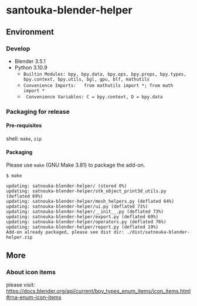 # santouka-blender-helper

## Environment

### Develop
- Blender 3.5.1
- Python 3.10.9
  - `Builtin Modules: bpy, bpy.data, bpy.ops, bpy.props, bpy.types, bpy.context, bpy.utils, bgl, gpu, blf, mathutils`
  - `Convenience Imports:   from mathutils import *; from math import *`
  - ` Convenience Variables: C = bpy.context, D = bpy.data`
### Packaging for release
#### Pre-requisites
shell: `make`, `zip`
#### Packaging
Please use `make` (GNU Make 3.81) to package the add-on.
```shell
$ make

updating: satnouka-blender-helper/ (stored 0%)
updating: satnouka-blender-helper/stk_object_print3d_utils.py (deflated 69%)
updating: satnouka-blender-helper/mesh_helpers.py (deflated 64%)
updating: satnouka-blender-helper/ui.py (deflated 71%)
updating: satnouka-blender-helper/__init__.py (deflated 73%)
updating: satnouka-blender-helper/export.py (deflated 69%)
updating: satnouka-blender-helper/operators.py (deflated 76%)
updating: satnouka-blender-helper/report.py (deflated 19%)
Add-on already packaged, please see dist dir: ./dist/satnouka-blender-helper.zip
```

## More

### About icon items
please visit: https://docs.blender.org/api/current/bpy_types_enum_items/icon_items.html#rna-enum-icon-items